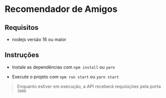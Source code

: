 # Recomendador de Amigos

## Requisitos
 - nodejs versão 16 ou maior

## Instruções

  - Instale as dependências com `npm install` ou `yarn`

  - Execute o projeto com `npm run start` ou `yarn start`

  > Enquanto estiver em execução, a API receberá requisições pela porta `3000`
